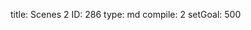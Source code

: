 title:          Scenes 2
ID:             286
type:           md
compile:        2
setGoal:        500


